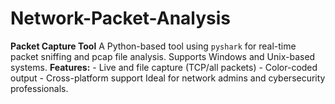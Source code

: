 # Network-Packet-Analysis
**Packet Capture Tool**   A Python-based tool using `pyshark` for real-time packet sniffing and pcap file analysis. Supports Windows and Unix-based systems.   **Features:**   - Live and file capture (TCP/all packets)   - Color-coded output   - Cross-platform support   Ideal for network admins and cybersecurity professionals.
